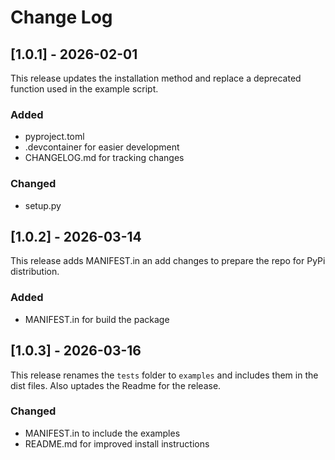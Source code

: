 # Change Log

## [1.0.1] - 2026-02-01

This release updates the installation method and replace a deprecated function used in the example script. 

### Added
- pyproject.toml
- .devcontainer for easier development 
- CHANGELOG.md for tracking changes

### Changed
- setup.py

## [1.0.2] - 2026-03-14

This release adds MANIFEST.in an add changes to prepare the repo for PyPi distribution. 

### Added
- MANIFEST.in for build the package

## [1.0.3] - 2026-03-16

This release renames the `tests` folder to `examples` and includes them in the dist files. Also uptades the Readme for the release.

### Changed
- MANIFEST.in to include the examples
- README.md for improved install instructions

